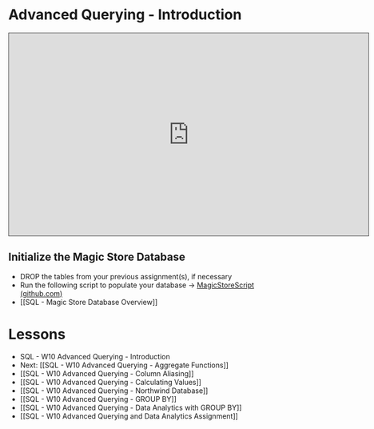 # Advanced Querying - Introduction

<iframe src="https://egator.hosted.panopto.com/Panopto/Pages/Embed.aspx?id=8131671e-26a5-4ca1-ac7f-b1830178a06c&autoplay=false&offerviewer=true&showtitle=true&showbrand=true&captions=false&interactivity=all" height="405" width="720" style="border: 1px solid #464646;" allowfullscreen allow="autoplay" aria-label="Panopto Embedded Video Player" aria-description="Advanced Querying Introduction" ></iframe>

## Initialize the Magic Store Database

- DROP the tables from your previous assignment(s), if necessary
- Run the following script to populate your database -> <a href="https://github.com/kellerflint/Class-Intro-SQL/blob/hugo/content/SQL-Files/MagicStoreScript.sql" target="_blank">MagicStoreScript (github.com)</a>
- [[SQL - Magic Store Database Overview]]
# Lessons
- SQL - W10 Advanced Querying - Introduction
- Next: [[SQL - W10 Advanced Querying - Aggregate Functions]]
- [[SQL - W10 Advanced Querying - Column Aliasing]]
- [[SQL - W10 Advanced Querying - Calculating Values]]
- [[SQL - W10 Advanced Querying - Northwind Database]]
- [[SQL - W10 Advanced Querying - GROUP BY]]
- [[SQL - W10 Advanced Querying - Data Analytics with GROUP BY]]
- [[SQL - W10 Advanced Querying and Data Analytics Assignment]]